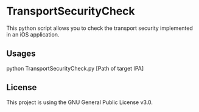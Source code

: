 # TransportSecurityCheck
This python script allows you to check the transport security implemented in an iOS application.

## Usages

python TransportSecurityCheck.py [Path of target IPA]

## License

This project is using the GNU General Public License v3.0.
